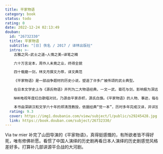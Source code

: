 ```yaml
---
title: 平家物语
category: book
status: todo
rating: 0
date: 2022-12-24 02:13:49
douban:
  id: "26732330"
  title: 平家物语
  subtitle: "[日] 佚名 / 2017 / 译林出版社"
  intro: >-
    古雅之风—武士之道—人情之美—译笔之精

    六十万言足本，周作人未竟之业，终得全貌

    四十载磨一剑，林文月撰文力荐，译文典范

    《平家物语》是一部战争题材的历史小说，塑造了许多广被传颂的武士典型。

    在日本文学史上与《源氏物语》并列为二大物语经典，一文一武，菊花与剑，影响极为深远。书中叙述平安朝末期，平家与源氏逐鹿天下，享尽荣华之际，泰极否生，一门大小先后被歼灭的凄惋过程。揭示诸行无常，盛者必衰之理；业因果报，人情义理，尽在其中。而凝练雅致的文体布局下，人物之特出，情节之殊胜，贵族的风华行止，武士的贞亮死节，以及可歌可泣的女性轶事等，莫不感人肺腑。

    NHK电视年度红白歌唱对抗，乃源自平家赤帜，源氏白旗。《平家物语》的人物、事迹，每在各种戏剧、谣曲、电影、电视中，衍绎不断。大导演黑泽明、沟口健二、小林正树等，皆据以拍成名片。日本有一珍贵兰花名敦盛草，即纪念十七岁阵亡的平敦盛。他自敌阵脱困跃入海中即可上船，因敌将一句“武士岂可背对敌人”，竟返身上岸应战，惨遭杀害。身上一枝名笛，乃天皇赐其祖父而传下者。临战前夕才吹了一优雅之曲，感动许多敌军。三百多年后，幸若舞《敦盛》是战国强人织田信长的最爱。本能寺之变，重兵围困下，传说信长引火挥刀高唱《敦盛》，自裁于烈焰中。类似凄绝动人故事甚多，流传不断，历久弥新，都是日本文化、生活的一部分。

    本书由深耕汉和文学六十年的郑清茂教授，依据经典“觉一本”，历时多年完成汉译，并详加注释。译本附有珍贵彩色绘卷及年表、系谱、地图等，实乃制作严谨的文学名著。
  rating: 9.3
  cover: https://img1.doubanio.com/view/subject/l/public/s29245428.jpg
  link: https://book.douban.com/subject/26732330/
---
```


Via tw mier 补完了山田导演的《平家物语》，真得挺感慨的，有所欲者皆不得好死，唯有修佛祈愿。看惯了中国人演绎的历史剧再看日本人演绎的历史剧感觉风格差好多。打算补几部讲源平合战的大河剧。